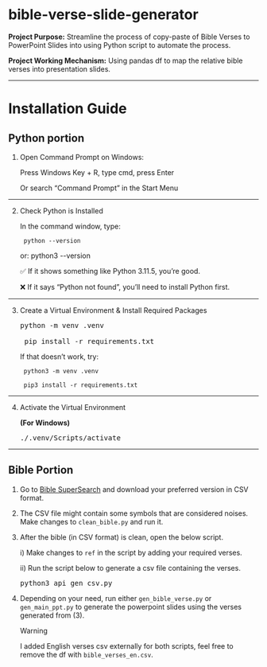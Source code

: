 # bible-verse-slide-generator

<b>Project Purpose:</b> Streamline the process of copy-paste of Bible Verses to PowerPoint Slides into using Python script to automate the process.

<b>Project Working Mechanism:</b> Using pandas df to map the relative bible verses into presentation slides. 

------------------------------------------------------------

# Installation Guide

## Python portion

1) Open Command Prompt on Windows:

	Press Windows Key + R, type cmd, press Enter

	Or search “Command Prompt” in the Start Menu

------------------------------------------------------------

2) Check Python is Installed

	In the command window, type:
		
		python --version
	or:
		python3 --version

	✅ If it shows something like Python 3.11.5, you’re good.

	❌ If it says “Python not found”, you’ll need to install Python first.

------------------------------------------------------------

3) Create a Virtual Environment & Install Required Packages

	<pre>python -m venv .venv 

	pip install -r requirements.txt</pre>

	If that doesn’t work, try:

		python3 -m venv .venv 

		pip3 install -r requirements.txt

------------------------------------------------------------

4) Activate the Virtual Environment 

	<b>(For Windows)</b> <pre>./.venv/Scripts/activate</pre>


------------------------------------------------------------

## Bible Portion

1) Go to [Bible SuperSearch](https://www.biblesupersearch.com/bible-downloads/) and download your preferred version in CSV format.

2) The CSV file might contain some symbols that are considered noises. Make changes to `clean_bible.py` and run it.

3) After the bible (in CSV format) is clean, open the below script.
	
	i) Make changes to `ref` in the script by adding your required verses.
	
	ii) Run the script below to generate a csv file containing the verses. 
	<pre>python3 api_gen_csv.py</pre>

4) Depending on your need, run either `gen_bible_verse.py` or `gen_main_ppt.py` to generate the powerpoint slides using the verses generated from (3).
	> [!WARNING]  
	> I added English verses csv externally for both scripts, feel free to remove the df with `bible_verses_en.csv`. 

